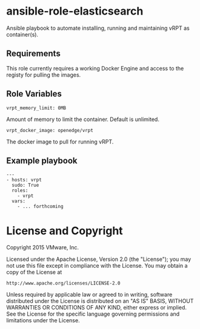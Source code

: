 # ansible-role-elasticsearch

Ansible playbook to automate installing, running and maintaining vRPT as container(s).

## Requirements

This role currently requires a working Docker Engine and access to the registy
for pulling the images.

## Role Variables

    vrpt_memory_limit: 0MB

Amount of memory to limit the container. Default is unlimited.

    vrpt_docker_image: openedge/vrpt

The docker image to pull for running vRPT.

## Example playbook

```
---
- hosts: vrpt
  sudo: True
  roles:
    - vrpt
  vars:
    - ... forthcoming
```

# License and Copyright

Copyright 2015 VMware, Inc.

Licensed under the Apache License, Version 2.0 (the "License");
you may not use this file except in compliance with the License.
You may obtain a copy of the License at

    http://www.apache.org/licenses/LICENSE-2.0

Unless required by applicable law or agreed to in writing, software
distributed under the License is distributed on an "AS IS" BASIS,
WITHOUT WARRANTIES OR CONDITIONS OF ANY KIND, either express or implied.
See the License for the specific language governing permissions and
limitations under the License.

